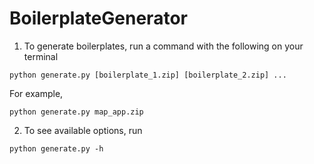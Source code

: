 # BoilerplateGenerator

1. To generate boilerplates, run a command with the following on your terminal
```console
python generate.py [boilerplate_1.zip] [boilerplate_2.zip] ...
```
For example,
```console
python generate.py map_app.zip
```

2. To see available options, run
```console
python generate.py -h
```

